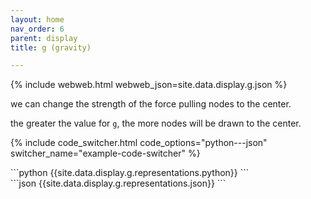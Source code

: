 ```yaml
---
layout: home
nav_order: 6
parent: display
title: g (gravity)

---
```


{% include webweb.html webweb_json=site.data.display.g.json %}

we can change the strength of the force pulling nodes to the center.



the greater the value for `g`, the more nodes will be drawn to the center.

{% include code_switcher.html code_options="python---json" switcher_name="example-code-switcher" %}
<div class='select-code-block example-code-switcher python-code-block select-code-block-visible'></div>
```python
{{site.data.display.g.representations.python}}
```
<div class='select-code-block example-code-switcher json-code-block'></div>
```json
{{site.data.display.g.representations.json}}
```